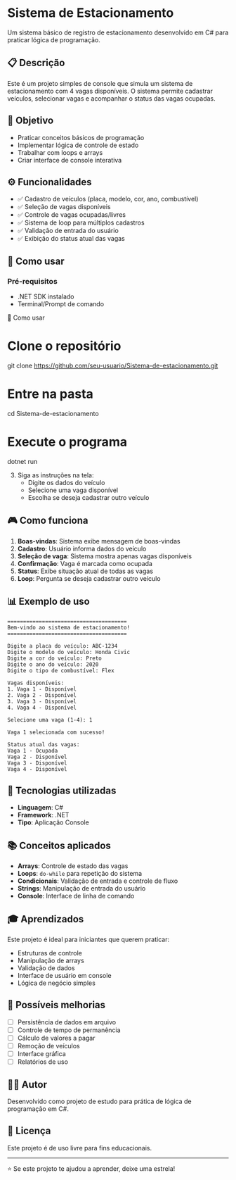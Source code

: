 # Sistema de Estacionamento

Um sistema básico de registro de estacionamento desenvolvido em C# para praticar lógica de programação.

## 📋 Descrição

Este é um projeto simples de console que simula um sistema de estacionamento com 4 vagas disponíveis. O sistema permite cadastrar veículos, selecionar vagas e acompanhar o status das vagas ocupadas.

## 🎯 Objetivo

- Praticar conceitos básicos de programação
- Implementar lógica de controle de estado
- Trabalhar com loops e arrays
- Criar interface de console interativa

## ⚙️ Funcionalidades

- ✅ Cadastro de veículos (placa, modelo, cor, ano, combustível)
- ✅ Seleção de vagas disponíveis
- ✅ Controle de vagas ocupadas/livres
- ✅ Sistema de loop para múltiplos cadastros
- ✅ Validação de entrada do usuário
- ✅ Exibição do status atual das vagas

## 🚀 Como usar

### Pré-requisitos
- .NET SDK instalado
- Terminal/Prompt de comando

🚀 Como usar
# Clone o repositório
git clone https://github.com/seu-usuario/Sistema-de-estacionamento.git

# Entre na pasta
cd Sistema-de-estacionamento

# Execute o programa
dotnet run

3. Siga as instruções na tela:
   - Digite os dados do veículo
   - Selecione uma vaga disponível
   - Escolha se deseja cadastrar outro veículo

## 🎮 Como funciona

1. **Boas-vindas**: Sistema exibe mensagem de boas-vindas
2. **Cadastro**: Usuário informa dados do veículo
3. **Seleção de vaga**: Sistema mostra apenas vagas disponíveis
4. **Confirmação**: Vaga é marcada como ocupada
5. **Status**: Exibe situação atual de todas as vagas
6. **Loop**: Pergunta se deseja cadastrar outro veículo

## 📊 Exemplo de uso

```
======================================
Bem-vindo ao sistema de estacionamento!
======================================

Digite a placa do veículo: ABC-1234
Digite o modelo do veículo: Honda Civic
Digite a cor do veículo: Preto
Digite o ano do veículo: 2020
Digite o tipo de combustível: Flex

Vagas disponíveis:
1. Vaga 1 - Disponível
2. Vaga 2 - Disponível
3. Vaga 3 - Disponível
4. Vaga 4 - Disponível

Selecione uma vaga (1-4): 1

Vaga 1 selecionada com sucesso!

Status atual das vagas:
Vaga 1 - Ocupada
Vaga 2 - Disponível
Vaga 3 - Disponível
Vaga 4 - Disponível
```

## 🔧 Tecnologias utilizadas

- **Linguagem**: C#
- **Framework**: .NET
- **Tipo**: Aplicação Console

## 📚 Conceitos aplicados

- **Arrays**: Controle de estado das vagas
- **Loops**: `do-while` para repetição do sistema
- **Condicionais**: Validação de entrada e controle de fluxo
- **Strings**: Manipulação de entrada do usuário
- **Console**: Interface de linha de comando

## 🎓 Aprendizados

Este projeto é ideal para iniciantes que querem praticar:
- Estruturas de controle
- Manipulação de arrays
- Validação de dados
- Interface de usuário em console
- Lógica de negócio simples

## 📝 Possíveis melhorias

- [ ] Persistência de dados em arquivo
- [ ] Controle de tempo de permanência
- [ ] Cálculo de valores a pagar
- [ ] Remoção de veículos
- [ ] Interface gráfica
- [ ] Relatórios de uso

## 👨‍💻 Autor

Desenvolvido como projeto de estudo para prática de lógica de programação em C#.

## 📄 Licença

Este projeto é de uso livre para fins educacionais.

---

⭐ Se este projeto te ajudou a aprender, deixe uma estrela!
